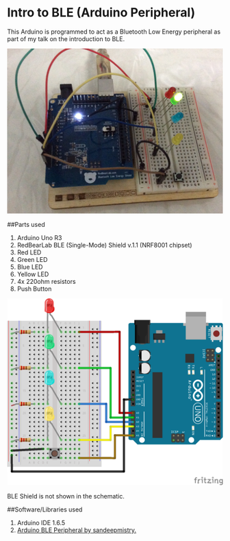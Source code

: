 Intro to BLE (Arduino Peripheral)
=============

This Arduino is programmed to act as a Bluetooth Low Energy peripheral as part of my talk on the introduction to BLE.

![Screen](misc/front.jpg)

##Parts used
1. Arduino Uno R3
2. RedBearLab BLE (Single-Mode) Shield v.1.1 (NRF8001 chipset)
3. Red LED
4. Green LED
5. Blue LED
6. Yellow LED
7. 4x 220ohm resistors
8. Push Button

![Screen](misc/schematic.png)

BLE Shield is not shown in the schematic.

##Software/Libraries used
1. Arduino IDE 1.6.5
2. [Arduino BLE Peripheral by sandeepmistry.](https://github.com/sandeepmistry/arduino-BLEPeripheral)
